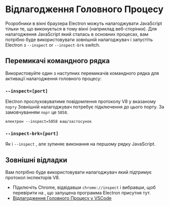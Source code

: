 # Відлагодження Головного Процесу

Розробники в вікні браузера Electron можуть налагоджувати JavaScript тільки те, що виконується в тому вікні (наприклад веб-сторінки). Для налагодження JavaScript який сталась в основних процесах, вам потрібно буде використовувати зовнішній налагоджувач і запустіть Electron з `--inspect` or `--inspect-brk` switch.

## Перемикачі командного рядка

Використовуйте один з наступних перемикачів командного рядка для активації налагодження головного процесу:

### `--inspect=[port]`

Electron прослуховуватиме повідомлення протоколу V8 у вказаному `порту` Зовнішній налагоджувач потребує підключення до цього порту. За замовчуванням `порт` це `5858`.

```shell
електрон --inspect=5858 ваш/застосунок
```

### `--inspect-brk=[port]`

Як і `--inspect` , але зупиняє виконання на першому рядку JavaScript.

## Зовнішні відладки

Вам потрібно буде використовувати налагоджувач який підтримує протокол інспекторів V8.

- Підключіть Chrome, відвідавши `chrome://inspect` і вибравши, щоб перевірити на , що запущена программа Electron присутня тут.
- [Відлагодження Головного Процесу у VSCode](debugging-main-process-vscode.md)
